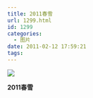 ```yaml
---
title: 2011春雪
url: 1299.html
id: 1299
categories:
  - 图片
date: 2011-02-12 17:59:21
tags:
---
```


![](http://photo.guolaijie.com/rooufer/attachments/month_1102/42011212175847.jpg)  

**2011春雪**